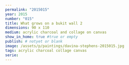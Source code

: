 ```yaml
---
permalink: "2015015"
year: 2015
number: "015"
title: What grows on a bukit wall 2
dimensions: 90 x 110
medium: acrylic charcoal and collage on canvas
show_in_home: true #true or empty
publish: # notyet or blank
image: /assets/p/paintings/davina-stephens-2015015.jpg
tags: acrylic charcoal collage canvas
serie:
---
```

